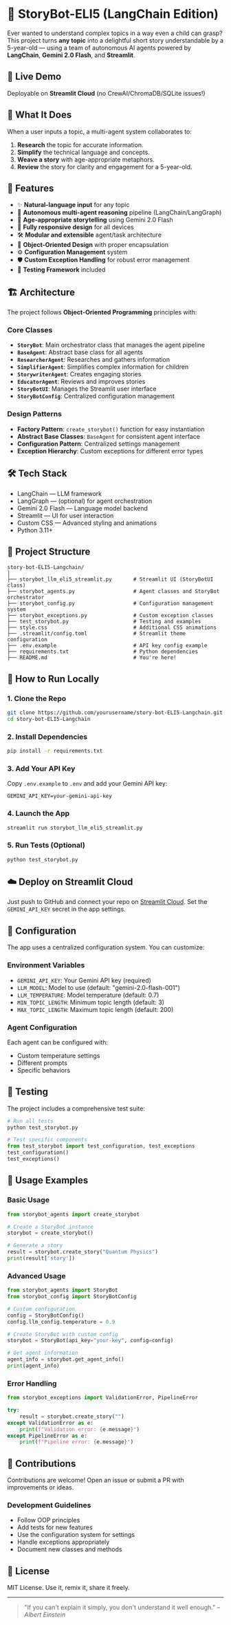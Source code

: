 # 🧠 StoryBot-ELI5 (LangChain Edition)

Ever wanted to understand complex topics in a way even a child can grasp? This project turns **any topic** into a delightful short story understandable by a 5-year-old — using a team of autonomous AI agents powered by **LangChain**, **Gemini 2.0 Flash**, and **Streamlit**.

## 🚀 Live Demo

Deployable on **Streamlit Cloud** (no CrewAI/ChromaDB/SQLite issues!)

## 🎯 What It Does

When a user inputs a topic, a multi-agent system collaborates to:

1. **Research** the topic for accurate information.
2. **Simplify** the technical language and concepts.
3. **Weave a story** with age-appropriate metaphors.
4. **Review** the story for clarity and engagement for a 5-year-old.

## 🧩 Features

- ✨ **Natural-language input** for any topic
- 🧠 **Autonomous multi-agent reasoning** pipeline (LangChain/LangGraph)
- 📖 **Age-appropriate storytelling** using Gemini 2.0 Flash
- 📱 **Fully responsive design** for all devices
- 🛠 **Modular and extensible** agent/task architecture
- 🔧 **Object-Oriented Design** with proper encapsulation
- ⚙️ **Configuration Management** system
- 🛡️ **Custom Exception Handling** for robust error management
- 🧪 **Testing Framework** included

## 🏗️ Architecture

The project follows **Object-Oriented Programming** principles with:

### Core Classes
- **`StoryBot`**: Main orchestrator class that manages the agent pipeline
- **`BaseAgent`**: Abstract base class for all agents
- **`ResearcherAgent`**: Researches and gathers information
- **`SimplifierAgent`**: Simplifies complex information for children
- **`StorywriterAgent`**: Creates engaging stories
- **`EducatorAgent`**: Reviews and improves stories
- **`StoryBotUI`**: Manages the Streamlit user interface
- **`StoryBotConfig`**: Centralized configuration management

### Design Patterns
- **Factory Pattern**: `create_storybot()` function for easy instantiation
- **Abstract Base Classes**: `BaseAgent` for consistent agent interface
- **Configuration Pattern**: Centralized settings management
- **Exception Hierarchy**: Custom exceptions for different error types

## 🛠 Tech Stack

- LangChain — LLM framework
- LangGraph — (optional) for agent orchestration
- Gemini 2.0 Flash — Language model backend
- Streamlit — UI for user interaction
- Custom CSS — Advanced styling and animations
- Python 3.11+

## 📂 Project Structure

```
story-bot-ELI5-Langchain/
│
├── storybot_llm_eli5_streamlit.py       # Streamlit UI (StoryBotUI class)
├── storybot_agents.py                   # Agent classes and StoryBot orchestrator
├── storybot_config.py                   # Configuration management system
├── storybot_exceptions.py               # Custom exception classes
├── test_storybot.py                     # Testing and examples
├── style.css                            # Additional CSS animations
├── .streamlit/config.toml               # Streamlit theme configuration
├── .env.example                         # API key config example
├── requirements.txt                     # Python dependencies
├── README.md                            # You're here!
```

## 🧪 How to Run Locally

### 1. Clone the Repo

```bash
git clone https://github.com/yourusername/story-bot-ELI5-Langchain.git
cd story-bot-ELI5-Langchain
```

### 2. Install Dependencies

```bash
pip install -r requirements.txt
```

### 3. Add Your API Key

Copy `.env.example` to `.env` and add your Gemini API key:

```
GEMINI_API_KEY=your-gemini-api-key
```

### 4. Launch the App

```bash
streamlit run storybot_llm_eli5_streamlit.py
```

### 5. Run Tests (Optional)

```bash
python test_storybot.py
```

## ☁️ Deploy on Streamlit Cloud

Just push to GitHub and connect your repo on [Streamlit Cloud](https://streamlit.io/cloud). Set the `GEMINI_API_KEY` secret in the app settings.

## 🔧 Configuration

The app uses a centralized configuration system. You can customize:

### Environment Variables
- `GEMINI_API_KEY`: Your Gemini API key (required)
- `LLM_MODEL`: Model to use (default: "gemini-2.0-flash-001")
- `LLM_TEMPERATURE`: Model temperature (default: 0.7)
- `MIN_TOPIC_LENGTH`: Minimum topic length (default: 3)
- `MAX_TOPIC_LENGTH`: Maximum topic length (default: 200)

### Agent Configuration
Each agent can be configured with:
- Custom temperature settings
- Different prompts
- Specific behaviors

## 🧪 Testing

The project includes a comprehensive test suite:

```python
# Run all tests
python test_storybot.py

# Test specific components
from test_storybot import test_configuration, test_exceptions
test_configuration()
test_exceptions()
```

## 🔄 Usage Examples

### Basic Usage
```python
from storybot_agents import create_storybot

# Create a StoryBot instance
storybot = create_storybot()

# Generate a story
result = storybot.create_story("Quantum Physics")
print(result['story'])
```

### Advanced Usage
```python
from storybot_agents import StoryBot
from storybot_config import StoryBotConfig

# Custom configuration
config = StoryBotConfig()
config.llm_config.temperature = 0.9

# Create StoryBot with custom config
storybot = StoryBot(api_key="your-key", config=config)

# Get agent information
agent_info = storybot.get_agent_info()
print(agent_info)
```

### Error Handling
```python
from storybot_exceptions import ValidationError, PipelineError

try:
    result = storybot.create_story("")
except ValidationError as e:
    print(f"Validation error: {e.message}")
except PipelineError as e:
    print(f"Pipeline error: {e.message}")
```

## 🤝 Contributions

Contributions are welcome! Open an issue or submit a PR with improvements or ideas.

### Development Guidelines
- Follow OOP principles
- Add tests for new features
- Use the configuration system for settings
- Handle exceptions appropriately
- Document new classes and methods

## 📜 License

MIT License. Use it, remix it, share it freely.

---

> "If you can't explain it simply, you don't understand it well enough." – _Albert Einstein_ 